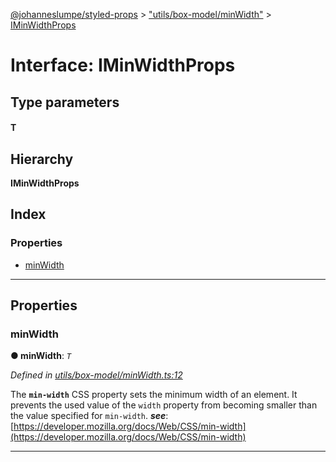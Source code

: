 [@johanneslumpe/styled-props](../README.md) > ["utils/box-model/minWidth"](../modules/_utils_box_model_minwidth_.md) > [IMinWidthProps](../interfaces/_utils_box_model_minwidth_.iminwidthprops.md)

# Interface: IMinWidthProps

## Type parameters
#### T 
## Hierarchy

**IMinWidthProps**

## Index

### Properties

* [minWidth](_utils_box_model_minwidth_.iminwidthprops.md#minwidth)

---

## Properties

<a id="minwidth"></a>

###  minWidth

**● minWidth**: *`T`*

*Defined in [utils/box-model/minWidth.ts:12](https://github.com/johanneslumpe/styled-props/blob/3abf398/src/utils/box-model/minWidth.ts#L12)*

The **`min-width`** CSS property sets the minimum width of an element. It prevents the used value of the `width` property from becoming smaller than the value specified for `min-width`.
*__see__*: [https://developer.mozilla.org/docs/Web/CSS/min-width](https://developer.mozilla.org/docs/Web/CSS/min-width)

___

